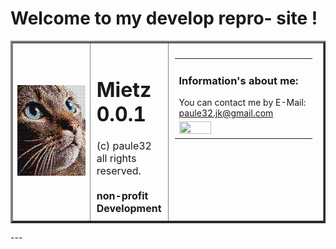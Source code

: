 # Welcome to my develop repro- site !
<table border="3">
<tr>
  <td width="300px">
    <img src="img/mietz.png"></img>
  </td>
  <td style="padding:10px; font-size:12pt" valign="top">
    <h1>Mietz 0.0.1</h1>
    (c) paule32<br>
    all rights reserved.<br><br>
    <b>non-profit Development</b>
  </td>
  <td width="50%" valign="top" rowspan="4" style="padding:10px;">
    <table border="0">
    <tr>
      <td style="padding-right:10px;" valign="top">
        <h3>Information's about me:</h3>
        You can contact me by E-Mail:<br>
        <a href="mailto:paule32.jk@gmail.com">paule32.jk@gmail.com</a>
      </td>
    </tr>
    <tr>
      <td>
        <img width="50%" height="50%" src="https://github.com/paule32/HelpNDocTools/blob/main/src/img/SPD.png"></img>
      </td>
    </tr>
    </table>
  </td>
</tr>
</table>
---
